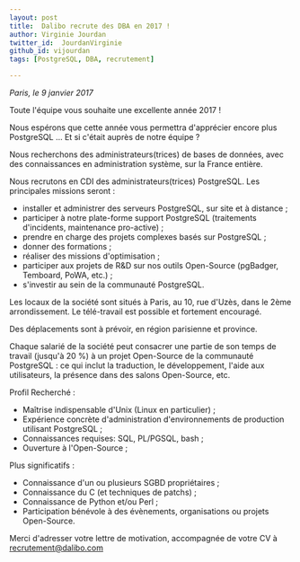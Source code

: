 ```yaml
---
layout: post
title:  Dalibo recrute des DBA en 2017 !
author: Virginie Jourdan
twitter_id:  JourdanVirginie   
github_id: vijourdan
tags: [PostgreSQL, DBA, recrutement]

---
```

*Paris, le 9 janvier 2017*

Toute l'équipe vous souhaite une excellente année 2017 !

Nous espérons que cette année vous permettra d'apprécier encore plus PostgreSQL … Et si c'était auprès de notre équipe ?

Nous recherchons des administrateurs(trices) de bases de données, avec des connaissances en administration système, sur la France entière.


<!--MORE-->

Nous recrutons en CDI des administrateurs(trices) PostgreSQL. Les principales missions seront : 

  * installer et administrer des serveurs PostgreSQL, sur site et à distance ;
  * participer à notre plate-forme support PostgreSQL (traitements d'incidents, maintenance pro-active) ;
  * prendre en charge des projets complexes basés sur PostgreSQL ;
  * donner des formations ;
  * réaliser des missions d'optimisation ;
  * participer aux projets de R&D sur nos outils Open-Source (pgBadger, Temboard, PoWA, etc.) ;
  * s'investir au sein de la communauté PostgreSQL.


Les locaux de la société sont situés à Paris, au 10, rue d'Uzès, dans le 2ème arrondissement. Le télé-travail est possible et fortement encouragé.

Des déplacements sont à prévoir, en région parisienne et province.

Chaque salarié de la société peut consacrer une partie de son temps de travail (jusqu'à 20 %) à un projet Open-Source de la communauté PostgreSQL : ce qui inclut la traduction, le développement, l'aide aux utilisateurs, la présence dans des salons Open-Source, etc.

Profil Recherché :

  * Maîtrise indispensable d'Unix (Linux en particulier) ;
  * Expérience concrète d'administration d'environnements de production utilisant PostgreSQL ;
  * Connaissances requises: SQL, PL/PGSQL, bash ;
  * Ouverture à l'Open-Source ;

Plus significatifs :

  * Connaissance d'un ou plusieurs SGBD propriétaires ;
  * Connaissance du C (et techniques de patchs) ;
  * Connaissance de Python et/ou Perl ;
  * Participation bénévole à des évènements, organisations ou projets Open-Source. 


Merci d'adresser votre lettre de motivation, accompagnée de votre CV à [recrutement@dalibo.com](mailto:recrutement@dalibo.com)
